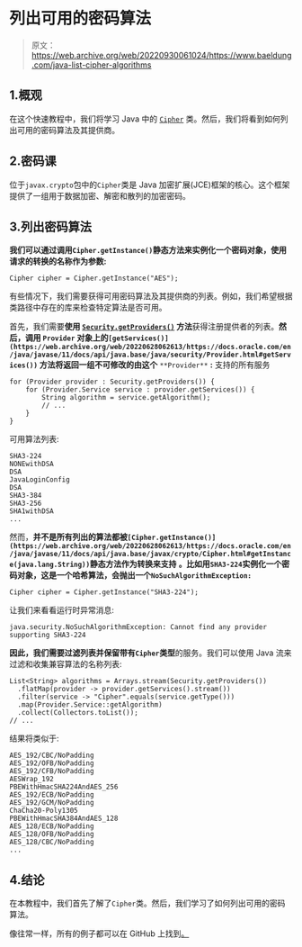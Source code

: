 # 列出可用的密码算法

> 原文：<https://web.archive.org/web/20220930061024/https://www.baeldung.com/java-list-cipher-algorithms>

## 1.概观

在这个快速教程中，我们将学习 Java 中的 [`Cipher`](/web/20220628062613/https://www.baeldung.com/java-cipher-class) 类。然后，我们将看到如何列出可用的密码算法及其提供商。

## 2.密码课

位于`javax.crypto`包中的`Cipher`类是 Java 加密扩展(JCE)框架的核心。这个框架提供了一组用于数据加密、解密和散列的加密密码。

## 3.列出密码算法

**我们可以通过调用`Cipher.getInstance()`静态方法来实例化一个密码对象，使用请求的转换的名称作为参数:**

```
Cipher cipher = Cipher.getInstance("AES");
```

有些情况下，我们需要获得可用密码算法及其提供商的列表。例如，我们希望根据类路径中存在的库来检查特定算法是否可用。

首先，我们需要**使用 [`Security.getProviders()`](https://web.archive.org/web/20220628062613/https://docs.oracle.com/en/java/javase/11/docs/api/java.base/java/security/Security.html#getProviders()) 方法**获得注册提供者的列表。**然后，调用 `Provider` 对象上的`[getServices()](https://web.archive.org/web/20220628062613/https://docs.oracle.com/en/java/javase/11/docs/api/java.base/java/security/Provider.html#getServices())` 方法将返回一组不可修改的由这个** `**Provider**` **:** 支持的所有服务

```
for (Provider provider : Security.getProviders()) {
    for (Provider.Service service : provider.getServices()) {
        String algorithm = service.getAlgorithm();
        // ...
    }
}
```

可用算法列表:

```
SHA3-224
NONEwithDSA
DSA
JavaLoginConfig
DSA
SHA3-384
SHA3-256
SHA1withDSA
...
```

然而，**并不是所有列出的算法都被`[Cipher.getInstance()](https://web.archive.org/web/20220628062613/https://docs.oracle.com/en/java/javase/11/docs/api/java.base/javax/crypto/Cipher.html#getInstance(java.lang.String))`静态方法作为转换来支持** **。比如用`SHA3-224`实例化一个密码对象，这是一个哈希算法，会抛出一个`NoSuchAlgorithmException:`**

```
Cipher cipher = Cipher.getInstance("SHA3-224");
```

让我们来看看运行时异常消息:

```
java.security.NoSuchAlgorithmException: Cannot find any provider supporting SHA3-224
```

**因此，我们需要过滤列表并保留带有`Cipher`类型**的服务。我们可以使用 Java 流来过滤和收集兼容算法的名称列表:

```
List<String> algorithms = Arrays.stream(Security.getProviders())
  .flatMap(provider -> provider.getServices().stream())
  .filter(service -> "Cipher".equals(service.getType()))
  .map(Provider.Service::getAlgorithm)
  .collect(Collectors.toList());
// ...
```

结果将类似于:

```
AES_192/CBC/NoPadding
AES_192/OFB/NoPadding
AES_192/CFB/NoPadding
AESWrap_192
PBEWithHmacSHA224AndAES_256
AES_192/ECB/NoPadding
AES_192/GCM/NoPadding
ChaCha20-Poly1305
PBEWithHmacSHA384AndAES_128
AES_128/ECB/NoPadding
AES_128/OFB/NoPadding
AES_128/CBC/NoPadding
...
```

## 4.结论

在本教程中，我们首先了解了`Cipher`类。然后，我们学习了如何列出可用的密码算法。

像往常一样，所有的例子都可以在 GitHub 上找到[。](https://web.archive.org/web/20220628062613/https://github.com/eugenp/tutorials/tree/master/core-java-modules/core-java-security-algorithms)
